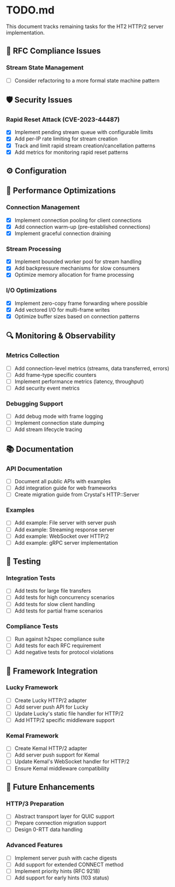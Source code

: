 # TODO.md

This document tracks remaining tasks for the HT2 HTTP/2 server implementation.

## 🔧 RFC Compliance Issues

### Stream State Management
- [ ] Consider refactoring to a more formal state machine pattern


## 🛡️ Security Issues

### Rapid Reset Attack (CVE-2023-44487)
- [x] Implement pending stream queue with configurable limits
- [x] Add per-IP rate limiting for stream creation
- [x] Track and limit rapid stream creation/cancellation patterns
- [x] Add metrics for monitoring rapid reset patterns

## ⚙️ Configuration


## 🚀 Performance Optimizations

### Connection Management
- [x] Implement connection pooling for client connections
- [x] Add connection warm-up (pre-established connections)
- [x] Implement graceful connection draining

### Stream Processing
- [x] Implement bounded worker pool for stream handling
- [x] Add backpressure mechanisms for slow consumers
- [x] Optimize memory allocation for frame processing

### I/O Optimizations
- [x] Implement zero-copy frame forwarding where possible
- [x] Add vectored I/O for multi-frame writes
- [x] Optimize buffer sizes based on connection patterns

## 🔍 Monitoring & Observability

### Metrics Collection
- [ ] Add connection-level metrics (streams, data transferred, errors)
- [ ] Add frame-type specific counters
- [ ] Implement performance metrics (latency, throughput)
- [ ] Add security event metrics

### Debugging Support
- [ ] Add debug mode with frame logging
- [ ] Implement connection state dumping
- [ ] Add stream lifecycle tracing

## 📚 Documentation

### API Documentation
- [ ] Document all public APIs with examples
- [ ] Add integration guide for web frameworks
- [ ] Create migration guide from Crystal's HTTP::Server

### Examples
- [ ] Add example: File server with server push
- [ ] Add example: Streaming response server
- [ ] Add example: WebSocket over HTTP/2
- [ ] Add example: gRPC server implementation

## 🧪 Testing

### Integration Tests
- [ ] Add tests for large file transfers
- [ ] Add tests for high concurrency scenarios
- [ ] Add tests for slow client handling
- [ ] Add tests for partial frame scenarios

### Compliance Tests
- [ ] Run against h2spec compliance suite
- [ ] Add tests for each RFC requirement
- [ ] Add negative tests for protocol violations

## 🔄 Framework Integration

### Lucky Framework
- [ ] Create Lucky HTTP/2 adapter
- [ ] Add server push API for Lucky
- [ ] Update Lucky's static file handler for HTTP/2
- [ ] Add HTTP/2 specific middleware support

### Kemal Framework
- [ ] Create Kemal HTTP/2 adapter
- [ ] Add server push support for Kemal
- [ ] Update Kemal's WebSocket handler for HTTP/2
- [ ] Ensure Kemal middleware compatibility

## 🎯 Future Enhancements

### HTTP/3 Preparation
- [ ] Abstract transport layer for QUIC support
- [ ] Prepare connection migration support
- [ ] Design 0-RTT data handling

### Advanced Features
- [ ] Implement server push with cache digests
- [ ] Add support for extended CONNECT method
- [ ] Implement priority hints (RFC 9218)
- [ ] Add support for early hints (103 status)